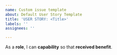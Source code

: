 ```yaml
---
name: Custom issue template
about: Default User Story Template
title: 'USER STORY: <Title>'
labels: ''
assignees: ''

---
```


As a **role**, I can **capability** so that **received benefit**.
